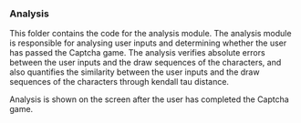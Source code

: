 ### Analysis 
This folder contains the code for the analysis module. The analysis module is responsible for analysing user inputs and determining whether the user has passed the Captcha game. The analysis verifies absolute errors between the user inputs and the draw sequences of the characters, and also quantifies the similarity between the user inputs and the draw sequences of the characters through kendall tau distance.

Analysis is shown on the screen after the user has completed the Captcha game. 